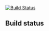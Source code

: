 [![Build Status](http://18.221.180.115:8080/job/watchlist/job/movie-parser/job/develop/badge/icon)](http://18.221.180.115:8080/job/watchlist/job/movie-parser/job/develop/)

## Build status